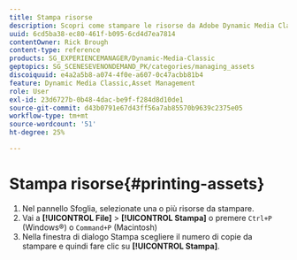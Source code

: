 ```yaml
---
title: Stampa risorse
description: Scopri come stampare le risorse da Adobe Dynamic Media Classic.
uuid: 6cd5ba38-ec80-461f-b095-6cd4d7ea7814
contentOwner: Rick Brough
content-type: reference
products: SG_EXPERIENCEMANAGER/Dynamic-Media-Classic
geptopics: SG_SCENESEVENONDEMAND_PK/categories/managing_assets
discoiquuid: e4a2a5b8-a074-4f0e-a607-0c47acbb81b4
feature: Dynamic Media Classic,Asset Management
role: User
exl-id: 23d6727b-0b48-4dac-be9f-f284d8d10de1
source-git-commit: d43b0791e67d43ff56a7ab85570b9639c2375e05
workflow-type: tm+mt
source-wordcount: '51'
ht-degree: 25%

---
```


# Stampa risorse{#printing-assets}

1. Nel pannello Sfoglia, selezionate una o più risorse da stampare.
1. Vai a **[!UICONTROL File]** > **[!UICONTROL Stampa]** o premere `Ctrl+P` (Windows®) o `Command+P` (Macintosh)
1. Nella finestra di dialogo Stampa scegliere il numero di copie da stampare e quindi fare clic su **[!UICONTROL Stampa]**.
